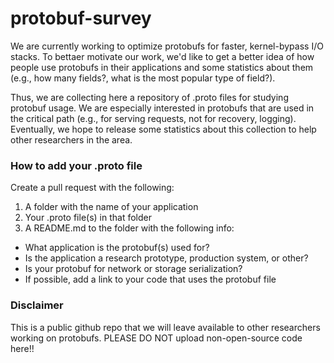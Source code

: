 # protobuf-survey
We are currently working to optimize protobufs for faster, kernel-bypass I/O stacks.  To bettaer motivate our work, we'd like to get a better idea of how people use protobufs in their applications and some statistics about them (e.g., how many fields?, what is the most popular type of field?).

Thus, we are collecting here a repository of .proto files for studying protobuf usage. We are especially interested in protobufs that are used in the critical path (e.g., for serving requests, not for recovery, logging). Eventually, we hope to release some statistics about this collection to help other researchers in the area.

### How to add your .proto file
Create a pull request with the following:
1. A folder with the name of your application
2. Your .proto file(s) in that folder
3. A README.md to the folder with the following info:
  * What application is the protobuf(s) used for?
  * Is the application a research prototype, production system, or other?
  * Is your protobuf for network or storage serialization?
  * If possible, add a link to your code that uses the protobuf file

### Disclaimer
This is a public github repo that we will leave available to other researchers working on protobufs. PLEASE DO NOT upload non-open-source code here!!
